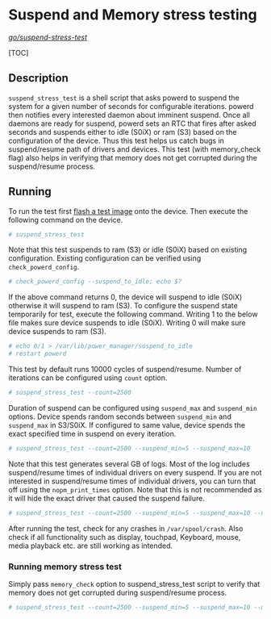 # Suspend and Memory stress testing
*[go/suspend-stress-test]*

[TOC]

## Description

`suspend_stress_test` is a shell script that asks powerd to suspend the system
for a given number of seconds for configurable iterations. powerd then notifies
every interested daemon about imminent suspend. Once all daemons are ready for
suspend, powerd sets an RTC that fires after asked seconds and suspends either
to idle (S0iX) or ram (S3) based on the configuration of the device. Thus this
test helps us catch bugs in suspend/resume path of drivers and devices. This
test (with memory_check flag) also helps in verifying that memory does not get
corrupted during the suspend/resume process.

## Running

To run the test first [flash a test image] onto the device. Then execute the
following command on the device.

```sh
# suspend_stress_test
```

Note that this test suspends to ram (S3) or idle (S0iX) based on existing
configuration. Existing configuration can be verified using
`check_powerd_config`.

```sh
# check_powerd_config --suspend_to_idle; echo $?
```

If the above command returns 0, the device will suspend to idle (S0iX) otherwise
it will suspend to ram (S3). To configure the suspend state temporarily
for test, execute the following command. Writing 1 to the below file makes sure
device suspends to idle (S0iX). Writing 0 will make sure device suspends to
ram (S3).

```sh
# echo 0/1 > /var/lib/power_manager/suspend_to_idle
# restart powerd
```

This test by default runs 10000 cycles of suspend/resume. Number of iterations
can be configured using `count` option.

```sh
# suspend_stress_test --count=2500
```

Duration of suspend can be configured using `suspend_max` and `suspend_min`
options. Device spends random seconds between `suspend_min` and `suspend_max`
in S3/S0iX. If configured to same value, device spends the exact specified
time in suspend on every iteration.

```sh
# suspend_stress_test --count=2500 --suspend_min=5 --suspend_max=10
```

Note that this test generates several GB of logs. Most of the log includes
suspend/resume times of individual drivers on every suspend. If you are not
interested in suspend/resume times of individual drivers, you can turn that off
using the `nopm_print_times` option. Note that this is not recommended as it
will hide the exact driver that caused the suspend failure.

```sh
# suspend_stress_test --count=2500 --suspend_min=5 --suspend_max=10 --nopm_print_times
```

After running the test, check for any crashes in `/var/spool/crash`. Also check
if all functionality such as display, touchpad, Keyboard, mouse, media playback
etc. are still working as intended.

### Running memory stress test

Simply pass `memory_check` option to suspend_stress_test script to verify that
memory does not get corrupted during suspend/resume process.

```sh
# suspend_stress_test --count=2500 --suspend_min=5 --suspend_max=10 --memory_check
```

[go/suspend-stress-test]: http:/go/suspend-stress-test]
[flash a test image]: https://chromium.googlesource.com/chromiumos/docs/+/HEAD/developer_guide.md#Installing-Chromium-OS-on-your-Device
